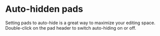 ﻿# Auto-hidden pads

Setting pads to auto-hide is a great way to maximize your editing space.
Double-click on the pad header to switch auto-hiding on or off.